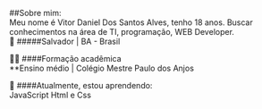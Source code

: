 ##Sobre mim:     
Meu nome é Vitor Daniel Dos Santos Alves, tenho 18 anos. Buscar conhecimentos na área de TI, programação, WEB Developer.    
📍 #####Salvador | BA - Brasil    
    
👨‍🎓 ####Formação acadêmica    
**Ensino médio | Colégio Mestre Paulo dos Anjos    
    
🌱 ####Atualmente, estou aprendendo:     
JavaScript
Html e Css
